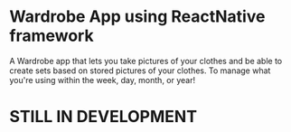 # Wardrobe App using ReactNative framework

A Wardrobe app that lets you take pictures of your clothes and be able to create sets based on stored pictures of your clothes. To manage what you're using within the week, day, month, or year! 

# **STILL IN DEVELOPMENT**

